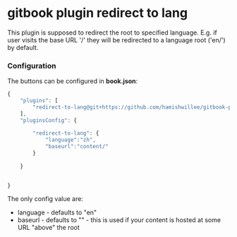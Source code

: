 # gitbook plugin redirect to lang

This plugin is supposed to redirect the root to specified language. E.g. if user visits the base URL '/' they will be redirected to a language root ('en/') by default. 

### Configuration

The buttons can be configured in **book.json**:

```js
{   
    "plugins": [
        "redirect-to-lang@git+https://github.com/hamishwillee/gitbook-plugin-redirect-to-lang.git"
    ],
    "pluginsConfig": {  
    
        "redirect-to-lang": {
            "language":"zh",
            "baseurl":"content/"
        }
         
    } 
    

}
```

The only config value are:

* language - defaults to "en"
* baseurl - defaults to "" - this is used if your content is hosted at some URL "above" the root